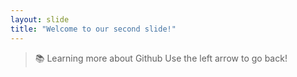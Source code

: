 ```yaml
---
layout: slide
title: "Welcome to our second slide!"
---
```

> 📚 Learning more about Github
Use the left arrow to go back!
